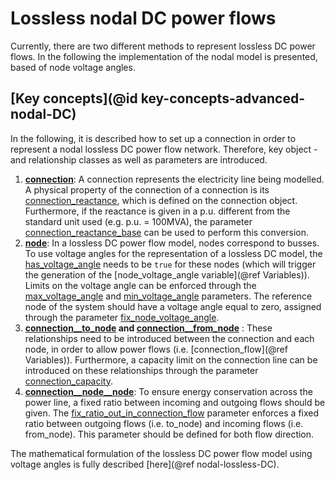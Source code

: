 # Lossless nodal DC power flows

Currently, there are two different methods to represent lossless DC power flows. In the following the implementation of the nodal model is presented, based of node voltage angles.

## [Key concepts](@id key-concepts-advanced-nodal-DC)
In the following, it is described how to set up a connection in order to represent a nodal lossless DC power flow network. Therefore, key object - and relationship classes as well as parameters are introduced.

1. **[connection](@ref)**: A connection represents the electricity line being modelled. A physical property of the connection of a connection is its [connection\_reactance](@ref), which is defined on the connection object. Furthermore, if the reactance is given in a p.u. different from the standard unit used (e.g. p.u. = 100MVA), the parameter [connection\_reactance\_base](@ref) can be used to perform this conversion.
2. **[node](@ref)**: In a lossless DC power flow model, nodes correspond to busses. To use voltage angles for the representation of a lossless DC model, the [has\_voltage\_angle](@ref) needs to be `true` for these nodes (which will trigger the generation of the [node\_voltage\_angle variable](@ref Variables)). Limits on the voltage angle can be enforced through the [max\_voltage\_angle](@ref) and [min\_voltage\_angle](@ref) parameters. The reference node of the system should have a voltage angle equal to zero, assigned through the parameter [fix\_node\_voltage\_angle](@ref).
3. **[connection\_\_to\_node](@ref) and [connection\_\_from\_node](@ref)** : These relationships need to be introduced between the connection and each node, in order to allow power flows (i.e. [connection\_flow](@ref Variables)). Furthermore, a capacity limit on the connection line can be introduced on these relationships through the parameter [connection\_capacity](@ref).
3. **[connection\_\_node\_\_node](@ref)**: To ensure energy conservation across the power line, a fixed ratio between incoming and outgoing flows should be given. The [fix\_ratio\_out\_in\_connection\_flow](@ref) parameter enforces a fixed ratio between outgoing flows (i.e. to\_node) and incoming flows (i.e. from\_node). This parameter should be defined for both flow direction.

The mathematical formulation of the lossless DC power flow model using voltage angles is fully described [here](@ref nodal-lossless-DC).
